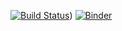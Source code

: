 [![Build Status](https://travis-ci.org/yagudinamir/ComputerVision.png)](https://travis-ci.org/yagudinamir/ComputerVision))
[![Binder](https://mybinder.org/badge_logo.svg)](https://mybinder.org/v2/gh/yagudinamir/ComputerVision/master)

